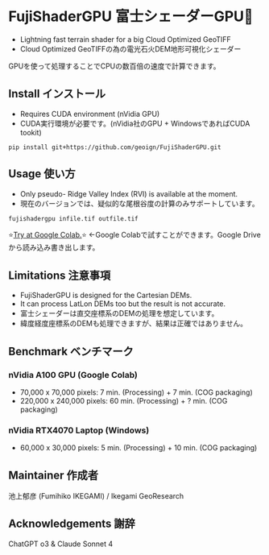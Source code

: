 # FujiShaderGPU 富士シェーダーGPU🌋
- Lightning fast terrain shader for a big Cloud Optimized GeoTIFF
- Cloud Optimized GeoTIFFの為の電光石火DEM地形可視化シェーダー

GPUを使って処理することでCPUの数百倍の速度で計算できます。

## Install インストール
- Requires CUDA environment (nVidia GPU)
- CUDA実行環境が必要です。(nVidia社のGPU + WindowsであればCUDA tookit)

```pip install git+https://github.com/geoign/FujiShaderGPU.git```

## Usage 使い方
- Only pseudo- Ridge Valley Index (RVI) is available at the moment.
- 現在のバージョンでは、疑似的な尾根谷度の計算のみサポートしています。

```bash
fujishadergpu infile.tif outfile.tif
```

⭐[Try at Google Colab.](https://colab.research.google.com/drive/1IbIGtaoKM9e1OsdxdnzNN7KeO1W_gRwZ?usp=sharing)⭐ ←Google Colabで試すことができます。Google Driveから読み込み書き出します。 

## Limitations 注意事項
- FujiShaderGPU is designed for the Cartesian DEMs.
- It can process LatLon DEMs too but the result is not accurate.
- 富士シェーダーは直交座標系のDEMの処理を想定しています。
- 緯度経度座標系のDEMも処理できますが、結果は正確ではありません。

## Benchmark ベンチマーク
### nVidia A100 GPU (Google Colab)
- 70,000 x 70,000 pixels: 7 min. (Processing) + 7 min. (COG packaging)
- 220,000 x 240,000 pixels: 60 min. (Processing) + ? min. (COG packaging)

### nVidia RTX4070 Laptop (Windows)
- 60,000 x 30,000 pixels: 5 min. (Processing) + 10 min. (COG packaging)

## Maintainer 作成者
池上郁彦 (Fumihiko IKEGAMI) / Ikegami GeoResearch

## Acknowledgements 謝辞
ChatGPT o3 & Claude Sonnet 4
